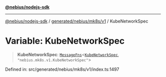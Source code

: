 [**@nebius/nodejs-sdk**](../../../../../README.md)

***

[@nebius/nodejs-sdk](../../../../../README.md) / [generated/nebius/mk8s/v1](../README.md) / KubeNetworkSpec

# Variable: KubeNetworkSpec

> **KubeNetworkSpec**: [`MessageFns`](../../../../../runtime/protos/core/interfaces/MessageFns.md)\<[`KubeNetworkSpec`](../interfaces/KubeNetworkSpec.md), `"nebius.mk8s.v1.KubeNetworkSpec"`\>

Defined in: src/generated/nebius/mk8s/v1/index.ts:1497
